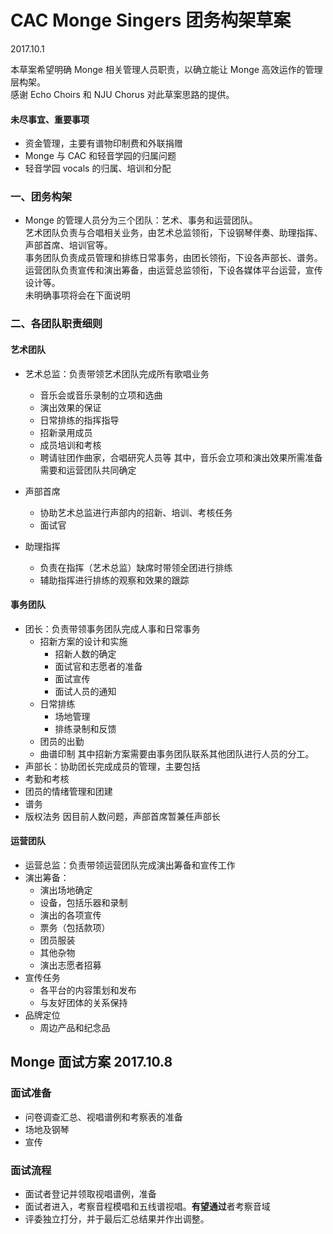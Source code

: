 # CAC Monge Singers 团务构架草案

2017.10.1

本草案希望明确 Monge 相关管理人员职责，以确立能让 Monge 高效运作的管理层构架。  
感谢 Echo Choirs 和 NJU Chorus 对此草案思路的提供。

 #### 未尽事宜、重要事项
 - 资金管理，主要有谱物印制费和外联捐赠
 - Monge 与 CAC 和轻音学园的归属问题
 - 轻音学园 vocals 的归属、培训和分配

### 一、团务构架
- Monge 的管理人员分为三个团队：艺术、事务和运营团队。  
艺术团队负责与合唱相关业务，由艺术总监领衔，下设钢琴伴奏、助理指挥、声部首席、培训官等。  
事务团队负责成员管理和排练日常事务，由团长领衔，下设各声部长、谱务。  
运营团队负责宣传和演出筹备，由运营总监领衔，下设各媒体平台运营，宣传设计等。  
未明确事项将会在下面说明

### 二、各团队职责细则
#### 艺术团队
- 艺术总监：负责带领艺术团队完成所有歌唱业务
  - 音乐会或音乐录制的立项和选曲
  - 演出效果的保证
  - 日常排练的指挥指导
  - 招新录用成员
  - 成员培训和考核
  - 聘请驻团作曲家，合唱研究人员等
 其中，音乐会立项和演出效果所需准备需要和运营团队共同确定
 
- 声部首席
  - 协助艺术总监进行声部内的招新、培训、考核任务
  - 面试官

- 助理指挥
  - 负责在指挥（艺术总监）缺席时带领全团进行排练
  - 辅助指挥进行排练的观察和效果的跟踪

#### 事务团队
- 团长：负责带领事务团队完成人事和日常事务
  - 招新方案的设计和实施
    - 招新人数的确定
    - 面试官和志愿者的准备
    - 面试宣传
    - 面试人员的通知
  - 日常排练
    - 场地管理
    - 排练录制和反馈
  - 团员的出勤
  - 曲谱印制
 其中招新方案需要由事务团队联系其他团队进行人员的分工。
 - 声部长：协助团长完成成员的管理，主要包括
  - 考勤和考核
  - 团员的情绪管理和团建
 - 谱务
 - 版权法务
 因目前人数问题，声部首席暂兼任声部长
  
  
 #### 运营团队
 - 运营总监：负责带领运营团队完成演出筹备和宣传工作
  - 演出筹备：
    - 演出场地确定
    - 设备，包括乐器和录制
    - 演出的各项宣传
    - 票务（包括款项）
    - 团员服装
    - 其他杂物
    - 演出志愿者招募
  - 宣传任务
    - 各平台的内容策划和发布
    - 与友好团体的关系保持
  - 品牌定位
    - 周边产品和纪念品
    

## Monge 面试方案 2017.10.8

### 面试准备
- 问卷调查汇总、视唱谱例和考察表的准备
- 场地及钢琴
- 宣传

### 面试流程
- 面试者登记并领取视唱谱例，准备
- 面试者进入，考察音程模唱和五线谱视唱。**有望通过**者考察音域
- 评委独立打分，并于最后汇总结果并作出调整。
